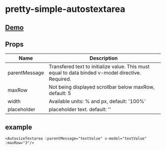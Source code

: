 # pretty-simple-autostextarea

## [Demo](https://codesandbox.io/s/pretty-simple-autostextarea-rf23t)

## Props
| Name                  | Description                                                                                       |
|---                    |---	                                                                                              |
| parentMessage         | Transfered text to initialize value. This must equal to data binded v-model directive. Required.  |
| maxRow                | Not being displayed scrollbar below maxRow, default: 5                                            |
| width                 | Available units: % and px, default: '100%'                                                        |
| placeholder           | placeholder text. default: ''                                                                     |

## example
``
<AutosizeTextarea
:parentMessage="textValue"
v-model="textValue" :maxRow="3"/>
``